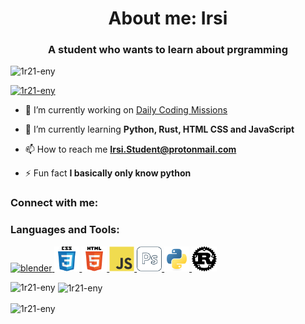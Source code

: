 <h1 align="center">About me: Irsi</h1>
<h3 align="center">A student who wants to learn about prgramming</h3>

<p align="left"> <img src="https://komarev.com/ghpvc/?username=1r21-eny&label=Profile%20views&color=0e75b6&style=flat" alt="1r21-eny" /> </p>

<p align="left"> <a href="https://github.com/ryo-ma/github-profile-trophy"><img src="https://github-profile-trophy.vercel.app/?username=1r21-eny" alt="1r21-eny" /></a> </p>

- 🔭 I’m currently working on [Daily Coding Missions](https://github.com/1r21-Eny/Daily-Mission-)

- 🌱 I’m currently learning **Python, Rust, HTML CSS and JavaScript**

- 📫 How to reach me **Irsi.Student@protonmail.com**

- ⚡ Fun fact **I basically only know python**

<h3 align="left">Connect with me:</h3>
<p align="left">
</p>

<h3 align="left">Languages and Tools:</h3>
<p align="left"> <a href="https://www.blender.org/" target="_blank" rel="noreferrer"> <img src="https://download.blender.org/branding/community/blender_community_badge_white.svg" alt="blender" width="40" height="40"/> </a> <a href="https://www.w3schools.com/css/" target="_blank" rel="noreferrer"> <img src="https://raw.githubusercontent.com/devicons/devicon/master/icons/css3/css3-original-wordmark.svg" alt="css3" width="40" height="40"/> </a> <a href="https://www.w3.org/html/" target="_blank" rel="noreferrer"> <img src="https://raw.githubusercontent.com/devicons/devicon/master/icons/html5/html5-original-wordmark.svg" alt="html5" width="40" height="40"/> </a> <a href="https://developer.mozilla.org/en-US/docs/Web/JavaScript" target="_blank" rel="noreferrer"> <img src="https://raw.githubusercontent.com/devicons/devicon/master/icons/javascript/javascript-original.svg" alt="javascript" width="40" height="40"/> </a> <a href="https://www.photoshop.com/en" target="_blank" rel="noreferrer"> <img src="https://raw.githubusercontent.com/devicons/devicon/master/icons/photoshop/photoshop-line.svg" alt="photoshop" width="40" height="40"/> </a> <a href="https://www.python.org" target="_blank" rel="noreferrer"> <img src="https://raw.githubusercontent.com/devicons/devicon/master/icons/python/python-original.svg" alt="python" width="40" height="40"/> </a> <a href="https://www.rust-lang.org" target="_blank" rel="noreferrer"> <img src="https://raw.githubusercontent.com/devicons/devicon/master/icons/rust/rust-plain.svg" alt="rust" width="40" height="40"/> </a> </p>

<p><img align="left" src="https://github-readme-stats.vercel.app/api/top-langs?username=1r21-eny&show_icons=true&locale=en&layout=compact" alt="1r21-eny" /></p>

<p>&nbsp;<img align="center" src="https://github-readme-stats.vercel.app/api?username=1r21-eny&show_icons=true&locale=en" alt="1r21-eny" /></p>

<p><img align="center" src="https://github-readme-streak-stats.herokuapp.com/?user=1r21-eny&" alt="1r21-eny" /></p>
